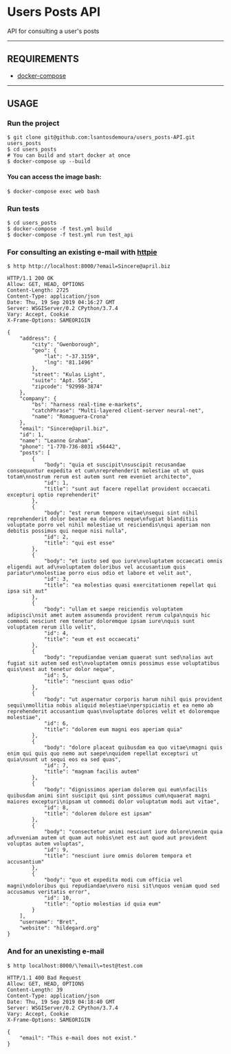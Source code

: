 # Users Posts API
API for consulting a user's posts

---
## REQUIREMENTS
- [docker-compose](https://docs.docker.com/compose/install/)

---

## USAGE
### Run the project
```
$ git clone git@github.com:lsantosdemoura/users_posts-API.git users_posts
$ cd users_posts
# You can build and start docker at once
$ docker-compose up --build
```
#### You can access the image bash:
``` $ docker-compose exec web bash ```
### Run tests
```
$ cd users_posts
$ docker-compose -f test.yml build
$ docker-compose -f test.yml run test_api
```
### For consulting an existing e-mail with [httpie](https://httpie.org/)
```
$ http http://localhost:8000/?email=Sincere@april.biz

HTTP/1.1 200 OK
Allow: GET, HEAD, OPTIONS
Content-Length: 2725
Content-Type: application/json
Date: Thu, 19 Sep 2019 04:16:27 GMT
Server: WSGIServer/0.2 CPython/3.7.4
Vary: Accept, Cookie
X-Frame-Options: SAMEORIGIN

{
    "address": {
        "city": "Gwenborough",
        "geo": {
            "lat": "-37.3159",
            "lng": "81.1496"
        },
        "street": "Kulas Light",
        "suite": "Apt. 556",
        "zipcode": "92998-3874"
    },
    "company": {
        "bs": "harness real-time e-markets",
        "catchPhrase": "Multi-layered client-server neural-net",
        "name": "Romaguera-Crona"
    },
    "email": "Sincere@april.biz",
    "id": 1,
    "name": "Leanne Graham",
    "phone": "1-770-736-8031 x56442",
    "posts": [
        {
            "body": "quia et suscipit\nsuscipit recusandae consequuntur expedita et cum\nreprehenderit molestiae ut ut quas totam\nnostrum rerum est autem sunt rem eveniet architecto",
            "id": 1,
            "title": "sunt aut facere repellat provident occaecati excepturi optio reprehenderit"
        },
        {
            "body": "est rerum tempore vitae\nsequi sint nihil reprehenderit dolor beatae ea dolores neque\nfugiat blanditiis voluptate porro vel nihil molestiae ut reiciendis\nqui aperiam non debitis possimus qui neque nisi nulla",
            "id": 2,
            "title": "qui est esse"
        },
        {
            "body": "et iusto sed quo iure\nvoluptatem occaecati omnis eligendi aut ad\nvoluptatem doloribus vel accusantium quis pariatur\nmolestiae porro eius odio et labore et velit aut",
            "id": 3,
            "title": "ea molestias quasi exercitationem repellat qui ipsa sit aut"
        },
        {
            "body": "ullam et saepe reiciendis voluptatem adipisci\nsit amet autem assumenda provident rerum culpa\nquis hic commodi nesciunt rem tenetur doloremque ipsam iure\nquis sunt voluptatem rerum illo velit",
            "id": 4,
            "title": "eum et est occaecati"
        },
        {
            "body": "repudiandae veniam quaerat sunt sed\nalias aut fugiat sit autem sed est\nvoluptatem omnis possimus esse voluptatibus quis\nest aut tenetur dolor neque",
            "id": 5,
            "title": "nesciunt quas odio"
        },
        {
            "body": "ut aspernatur corporis harum nihil quis provident sequi\nmollitia nobis aliquid molestiae\nperspiciatis et ea nemo ab reprehenderit accusantium quas\nvoluptate dolores velit et doloremque molestiae",
            "id": 6,
            "title": "dolorem eum magni eos aperiam quia"
        },
        {
            "body": "dolore placeat quibusdam ea quo vitae\nmagni quis enim qui quis quo nemo aut saepe\nquidem repellat excepturi ut quia\nsunt ut sequi eos ea sed quas",
            "id": 7,
            "title": "magnam facilis autem"
        },
        {
            "body": "dignissimos aperiam dolorem qui eum\nfacilis quibusdam animi sint suscipit qui sint possimus cum\nquaerat magni maiores excepturi\nipsam ut commodi dolor voluptatum modi aut vitae",
            "id": 8,
            "title": "dolorem dolore est ipsam"
        },
        {
            "body": "consectetur animi nesciunt iure dolore\nenim quia ad\nveniam autem ut quam aut nobis\net est aut quod aut provident voluptas autem voluptas",
            "id": 9,
            "title": "nesciunt iure omnis dolorem tempora et accusantium"
        },
        {
            "body": "quo et expedita modi cum officia vel magni\ndoloribus qui repudiandae\nvero nisi sit\nquos veniam quod sed accusamus veritatis error",
            "id": 10,
            "title": "optio molestias id quia eum"
        }
    ],
    "username": "Bret",
    "website": "hildegard.org"
}
```

### And for an unexisting e-mail
```
$ http localhost:8000/\?email\=test@test.com

HTTP/1.1 400 Bad Request
Allow: GET, HEAD, OPTIONS
Content-Length: 39
Content-Type: application/json
Date: Thu, 19 Sep 2019 04:18:40 GMT
Server: WSGIServer/0.2 CPython/3.7.4
Vary: Accept, Cookie
X-Frame-Options: SAMEORIGIN

{
    "email": "This e-mail does not exist."
}
```
